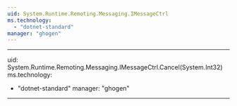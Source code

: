 ```yaml
---
uid: System.Runtime.Remoting.Messaging.IMessageCtrl
ms.technology: 
  - "dotnet-standard"
manager: "ghogen"
---
```


---
uid: System.Runtime.Remoting.Messaging.IMessageCtrl.Cancel(System.Int32)
ms.technology: 
  - "dotnet-standard"
manager: "ghogen"
---
